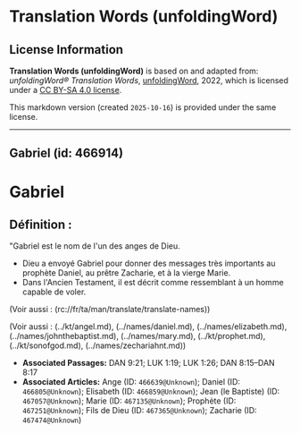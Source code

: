 # Translation Words (unfoldingWord)

## License Information

**Translation Words (unfoldingWord)** is based on and adapted from: _unfoldingWord® Translation Words_, [unfoldingWord](https://unfoldingword.org/utw), 2022, which is licensed under a [CC BY-SA 4.0 license](https://creativecommons.org/licenses/by-sa/4.0/legalcode.en).

This markdown version (created `2025-10-16`) is provided under the same license.



--------------------------------

## Gabriel (id: 466914)

Gabriel
=======

Définition :
------------

"Gabriel est le nom de l'un des anges de Dieu.

* Dieu a envoyé Gabriel pour donner des messages très importants au prophète Daniel, au prêtre Zacharie, et à la vierge Marie.
* Dans l'Ancien Testament, il est décrit comme ressemblant à un homme capable de voler.

(Voir aussi : (rc://fr/ta/man/translate/translate\-names))

(Voir aussi : (../kt/angel.md), (../names/daniel.md), (../names/elizabeth.md), (../names/johnthebaptist.md), (../names/mary.md), (../kt/prophet.md), (../kt/sonofgod.md), (../names/zechariahnt.md))

* **Associated Passages:** DAN 9:21; LUK 1:19; LUK 1:26; DAN 8:15–DAN 8:17
* **Associated Articles:** Ange (ID: `466639@Unknown`); Daniel (ID: `466805@Unknown`); Elisabeth (ID: `466859@Unknown`); Jean (le Baptiste) (ID: `467057@Unknown`); Marie (ID: `467135@Unknown`); Prophète (ID: `467251@Unknown`); Fils de Dieu (ID: `467365@Unknown`); Zacharie (ID: `467474@Unknown`)

